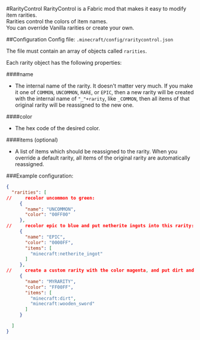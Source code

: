 #RarityControl
RarityControl is a Fabric mod that makes it easy to modify item rarities.<br>
Rarities control the colors of item names.<br>
You can override Vanilla rarities or create your own.

##Configuration
Config file: `.minecraft/config/raritycontrol.json`

The file must contain an array of objects called `rarities`.

Each rarity object has the following properties:

####name
- The internal name of the rarity. It doesn't matter very much.
        If you make it one of `COMMON`, `UNCOMMON`, `RARE`, or `EPIC`, then a new rarity will be created
        with the internal name of `"_"+rarity`, like `_COMMON`, then all items of that original rarity
        will be reassigned to the new one.

####color
- The hex code of the desired color.

####items  (optional)
- A list of items which should be reassigned to the rarity.
        When you override a default rarity, all items of the original rarity are automatically reassigned.


###Example configuration:
```json
{
  "rarities": [
//     recolor uncommon to green:
     {
       "name": "UNCOMMON",
       "color": "00FF00"
     },
//     recolor epic to blue and put netherite ingots into this rarity:
     {
       "name": "EPIC",
       "color": "0000FF",
       "items": [
         "minecraft:netherite_ingot"
       ]
     },
//     create a custom rarity with the color magenta, and put dirt and wooden swords into this rarity:
     {
       "name": "MYRARITY",
       "color": "FF00FF",
       "items": [
         "minecraft:dirt",
         "minecraft:wooden_sword"
       ]
     }

  ]
}
```

